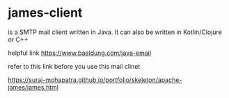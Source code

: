 # james-client
is a SMTP mail client written in Java. It can also be written in Kotlin/Clojure or C++  

helpful link https://www.baeldung.com/java-email  


refer to this link before you use this mail clinet  


https://suraj-mohapatra.github.io/portfolio/skeleton/apache-james/james.html
